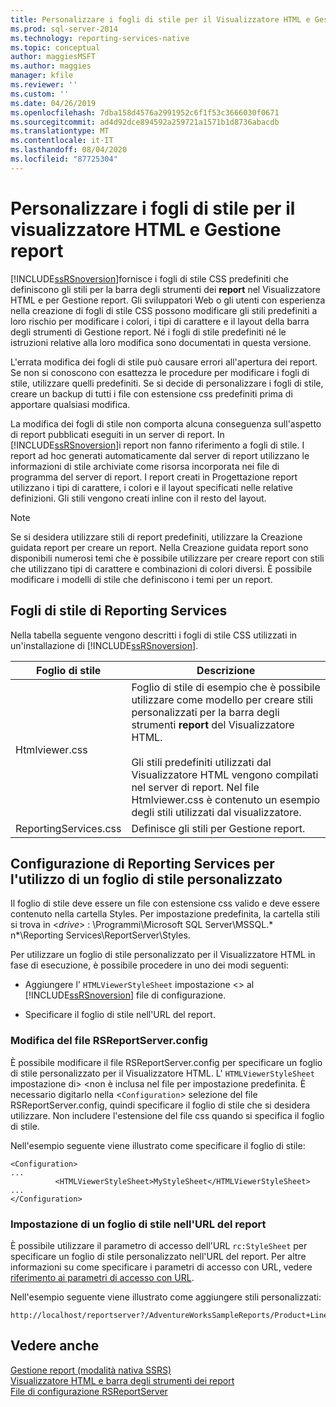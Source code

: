 ```yaml
---
title: Personalizzare i fogli di stile per il Visualizzatore HTML e Gestione report | Microsoft Docs
ms.prod: sql-server-2014
ms.technology: reporting-services-native
ms.topic: conceptual
author: maggiesMSFT
ms.author: maggies
manager: kfile
ms.reviewer: ''
ms.custom: ''
ms.date: 04/26/2019
ms.openlocfilehash: 7dba158d4576a2991952c6f1f53c3666030f0671
ms.sourcegitcommit: ad4d92dce894592a259721a1571b1d8736abacdb
ms.translationtype: MT
ms.contentlocale: it-IT
ms.lasthandoff: 08/04/2020
ms.locfileid: "87725304"
---
```

# <a name="customize-style-sheets-for-html-viewer-and-report-manager"></a>Personalizzare i fogli di stile per il visualizzatore HTML e Gestione report
  [!INCLUDE[ssRSnoversion](../includes/ssrsnoversion-md.md)]fornisce i fogli di stile CSS predefiniti che definiscono gli stili per la barra degli strumenti dei **report** nel Visualizzatore HTML e per Gestione report. Gli sviluppatori Web o gli utenti con esperienza nella creazione di fogli di stile CSS possono modificare gli stili predefiniti a loro rischio per modificare i colori, i tipi di carattere e il layout della barra degli strumenti di Gestione report. Né i fogli di stile predefiniti né le istruzioni relative alla loro modifica sono documentati in questa versione.  
  
 L'errata modifica dei fogli di stile può causare errori all'apertura dei report. Se non si conoscono con esattezza le procedure per modificare i fogli di stile, utilizzare quelli predefiniti. Se si decide di personalizzare i fogli di stile, creare un backup di tutti i file con estensione css predefiniti prima di apportare qualsiasi modifica.  
  
 La modifica dei fogli di stile non comporta alcuna conseguenza sull'aspetto di report pubblicati eseguiti in un server di report. In [!INCLUDE[ssRSnoversion](../includes/ssrsnoversion-md.md)]i report non fanno riferimento a fogli di stile. I report ad hoc generati automaticamente dal server di report utilizzano le informazioni di stile archiviate come risorsa incorporata nei file di programma del server di report. I report creati in Progettazione report utilizzano i tipi di carattere, i colori e il layout specificati nelle relative definizioni. Gli stili vengono creati inline con il resto del layout.  
  
> [!NOTE]  
>  Se si desidera utilizzare stili di report predefiniti, utilizzare la Creazione guidata report per creare un report. Nella Creazione guidata report sono disponibili numerosi temi che è possibile utilizzare per creare report con stili che utilizzano tipi di carattere e combinazioni di colori diversi. È possibile modificare i modelli di stile che definiscono i temi per un report.  
  
## <a name="reporting-services-style-sheets"></a>Fogli di stile di Reporting Services  
 Nella tabella seguente vengono descritti i fogli di stile CSS utilizzati in un'installazione di [!INCLUDE[ssRSnoversion](../includes/ssrsnoversion-md.md)].  
  
|Foglio di stile|Descrizione|  
|-----------------|-----------------|  
|Htmlviewer.css|Foglio di stile di esempio che è possibile utilizzare come modello per creare stili personalizzati per la barra degli strumenti **report** del Visualizzatore HTML.<br /><br /> Gli stili predefiniti utilizzati dal Visualizzatore HTML vengono compilati nel server di report. Nel file Htmlviewer.css è contenuto un esempio degli stili utilizzati dal visualizzatore.|  
|ReportingServices.css|Definisce gli stili per Gestione report.|  
  
## <a name="configuring-reporting-services-to-use-a-custom-style-sheet"></a>Configurazione di Reporting Services per l'utilizzo di un foglio di stile personalizzato  
 Il foglio di stile deve essere un file con estensione css valido e deve essere contenuto nella cartella Styles. Per impostazione predefinita, la cartella stili si trova in \<*drive*> : \Programmi\Microsoft SQL Server\MSSQL.* n*\Reporting Services\ReportServer\Styles.  
  
 Per utilizzare un foglio di stile personalizzato per il Visualizzatore HTML in fase di esecuzione, è possibile procedere in uno dei modi seguenti:  
  
-   Aggiungere l' `HTMLViewerStyleSheet` impostazione <> al [!INCLUDE[ssRSnoversion](../includes/ssrsnoversion-md.md)] file di configurazione.  
  
-   Specificare il foglio di stile nell'URL del report.  
  
### <a name="modifying-the-rsreportserverconfig-file"></a>Modifica del file RSReportServer.config  
 È possibile modificare il file RSReportServer.config per specificare un foglio di stile personalizzato per il Visualizzatore HTML. L' `HTMLViewerStyleSheet` impostazione di> <non è inclusa nel file per impostazione predefinita. È necessario digitarlo nella <`Configuration`> selezione del file RSReportServer.config, quindi specificare il foglio di stile che si desidera utilizzare. Non includere l'estensione del file css quando si specifica il foglio di stile.  
  
 Nell'esempio seguente viene illustrato come specificare il foglio di stile:  
  
```  
<Configuration>  
...  
          <HTMLViewerStyleSheet>MyStyleSheet</HTMLViewerStyleSheet>  
...  
</Configuration>  
```  
  
### <a name="specifying-a-style-sheet-on-a-report-url"></a>Impostazione di un foglio di stile nell'URL del report  
 È possibile utilizzare il parametro di accesso dell'URL `rc:StyleSheet` per specificare un foglio di stile personalizzato nell'URL del report. Per altre informazioni su come specificare i parametri di accesso con URL, vedere [riferimento ai parametri di accesso con URL](url-access-parameter-reference.md).  
  
 Nell'esempio seguente viene illustrato come aggiungere stili personalizzati:  
  
```  
http://localhost/reportserver?/AdventureWorksSampleReports/Product+Line+Sales&rs:Command=Render&rc:Stylesheet=MyStyleSheet  
```  
  
## <a name="see-also"></a>Vedere anche  
 [Gestione report &#40;modalità nativa SSRS&#41;](../../2014/reporting-services/report-manager-ssrs-native-mode.md)   
 [Visualizzatore HTML e barra degli strumenti dei report](html-viewer-and-the-report-toolbar.md)   
 [File di configurazione RSReportServer](report-server/rsreportserver-config-configuration-file.md)  
  
  
